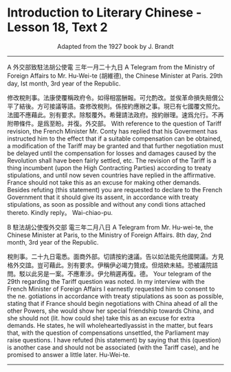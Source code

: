 # Introduction to Literary Chinese - Lesson 18, Text 2

<center>Adapted from the 1927 book by J. Brandt</center>

---

A 外交部致駐法胡公使電 三年一月二十九日
A Telegram from the Ministry of Foreign Affairs to Mr. Hu-Wei-te (胡維德), the Chinese Minister at Paris. 29th day, Ist month, 3rd year of the Republic.

修改稅則事。法康使覆稱政府令。如得相當酬報。可允酌改。並俟革命損失賠償公平了結後。方可接議等語。查修改稅則。係按約應辦之事。現已有七國覆文照允。法國不應藉此。別有要求。除駁覆外。希聲請法政府。按約辦理。速爲允行。不再附帶條件。是爲至盼。并復。外交部。
With reference to the question of Tariff revision, the French Minister Mr. Conty has replied that his Goverment has instructed him to the effect that if a suitable compensation can be obtained, a modification of the Tariff may be granted and that further negotiation must be delayed until the compensation for losses and damages caused by the Revolution shall have been fairly settled, etc. The revision of the Tariff is a thing incumbent (upon the High Contracting Parties) according to treaty stipulations, and until now seven countries have replied in the affirmative. France should not take this as an excuse for making other demands. Besides refuting (this statement) you are requested to declare to the French Government that it should give its assent, in accordance with treaty stipulations, as soon as possible and without any condi tions attached thereto. Kindly reply。 Wai-chiao-pu.

B 駐法胡公使復外交部 電三年二月八日
A Telegram from Mr. Hu-wei-te, the Chinese Minister at Paris, to the Ministry of Foreign Affairs. 8th day, 2nd month, 3rd year of the Republic.

稅則事。二十九日電悉。面商外部。切請按約速議。告以如法能先他國開議。方見格外交誼。豈可藉此。別有要求。伊稱伊必竭力贊成。但焙欸未結。恐被議院詰問。駁以此另是一案。不應牽涉。伊允稍遲再復。德。
Your telegram of the 29th regarding the Tariff question was noted. In my interview with the French Minister of Foreign Affairs I earnestly requested him to consent to the ne. gotiations in accordance with treaty stipulations as soon as possible, stating that if France should begin negotiations with China ahead of all the other Powers, she would show her special friendship towards China, and she should not (lit. how could she) take this as an excuse for extra demands. He states, he will wholeheartedlyassist in the matter, but fears that, with the question of compensations unsettled, the Parliament may raise questions. I have refuted (his statement) by saying that this (question) is another case and should not be associated (with the Tariff case), and he promised to answer a little later. Hu-Wei-te.

---
